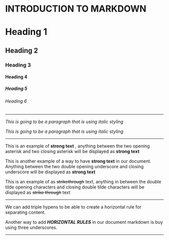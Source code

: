 # INTRODUCTION TO MARKDOWN

<!--HEADING-->

# Heading 1

## Heading 2

### Heading 3

#### Heading 4

##### Heading 5

###### Heading 6

---

<!--Italics-->

_This is going to be a paragraph that is using italic styling_

*This is going to be a paragraph that is using italic styling*

---

<!--Strong-->

This is an example of  **strong text** , anything between the two opening asterisk and two closing asterisk will be displayed as **strong text**

This is another example of a way to have __strong text__ in our document. Anything between the two double opening underscore and closing underscore will be displayed as __strong text__

<!--Strike Through-->

This is an example of as ~~strikethrough~~ text, anything in between the double tilde opening characters and closing double tilde characters will be displayed as ~~strike through~~ text

---

<!--Horizontal Rule-->


We can add triple hypens to be able to create a horizontal rule for separating content.

Another way to add ___HORIZONTAL RULES___ in our document markdown is buy using three underscores.
___
